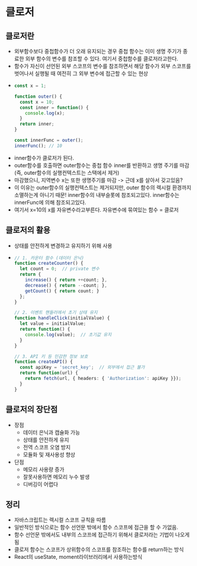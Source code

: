 # 클로저 

## 클로저란
- 외부함수보다 중첩함수가 더 오래 유지되는 경우 중첩 함수는 이미 생명 주기가 종료한 외부 함수의 변수를 참조할 수 있다. 여기서 중첩함수를 클로저라고한다.
- 함수가 자신이 선언된 외부 스코프의 변수를 참조하면서 해당 함수가 외부 스코프를 벗어나서 실행될 때 여전히 그 외부 변수에 접근할 수 있는 현상
- ```typescript
  const x = 1;

  function outer() {
    const x = 10;
    const inner = function() {
      console.log(x);  
    }
    return inner;
  }

  const innerFunc = outer();
  innerFunc(); // 10
  ```
- inner함수가 클로저가 된다.
- outer함수를 호출하면 outer함수는 중첩 함수 inner를 반환하고 생명 주기를 마감(즉, outer함수의 실행컨텍스트는 스택에서 제거)
- 마감했으니, 지역변수 x는 또한 생명주기를 마감 -> 근데 x를 살아서 갖고있음?
- 이 이유는 outer함수의 실행컨텍스트는 제거되지만, outer 함수의 렉시컬 환경까지 소멸하는게 아니기 때문!  inner함수의 내부슬롯에 참조되고있다. inner함수는 innerFunc에 의해 참조되고있다.
- 여기서 x=10의 x를 자유변수라고부른다. 자유변수에 묶여있는 함수 = 클로저

## 클로저의 활용
- 상태를 안전하게 변경하고 유지하기 위해 사용
- ```typescript
  // 1. 카운터 함수 (데이터 은닉)
  function createCounter() {
    let count = 0;  // private 변수
    return {
      increase() { return ++count; },
      decrease() { return --count; },
      getCount() { return count; }
    };
  }
  
  // 2. 이벤트 핸들러에서 초기 상태 유지
  function handleClick(initialValue) {
    let value = initialValue;
    return function() {
      console.log(value);  // 초기값 유지
    }
  }
  
  // 3. API 키 등 민감한 정보 보호
  function createAPI() {
    const apiKey = 'secret_key';  // 외부에서 접근 불가
    return function(url) {
      return fetch(url, { headers: { 'Authorization': apiKey }});
    }
  }
  ```

## 클로저의 장단점
 - 장점
   - 데이터 은닉과 캡슐화 가능
   - 상태를 안전하게 유지
   - 전역 스코프 오염 방지
   - 모듈화 및 재사용성 향상
 - 단점
   - 메모리 사용량 증가
   - 잘못사용하면 메모리 누수 발생
   - 디버깅이 어렵다
  


## 정리
- 자바스크립트는 렉시컬 스코프 규칙을 따름
- 일반적인 방식으로는 함수 선언문 밖에서 함수 스코프에 접근을 할 수 가없음.
- 함수 선언문 밖에서도 내부의 스코프에 접근하기 위해서 클로저라는 기법이 나오게됨
- 클로저 함수는 스코프가 상위함수의 스코프를 참조하는 함수를 return하는 방식
- React의 useState, moment라이브러리에서 사용하는방식
